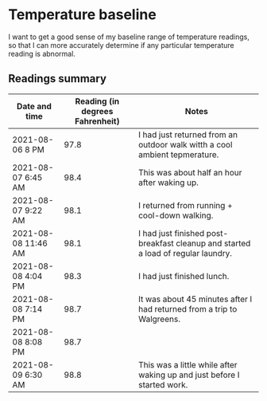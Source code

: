 # Temperature baseline

I want to get a good sense of my baseline range of temperature
readings, so that I can more accurately determine if any particular
temperature reading is abnormal.

## Readings summary

Date and time | Reading (in degrees Fahrenheit) | Notes
-- | -- |--
2021-08-06 8 PM | 97.8 | I had just returned from an outdoor walk witth a cool ambient tepmerature.
2021-08-07 6:45 AM | 98.4 | This was about half an hour after waking up.
2021-08-07 9:22 AM | 98.1 | I returned from running + cool-down walking.
2021-08-08 11:46 AM | 98.1 | I had just finished post-breakfast cleanup and started a load of regular laundry.
2021-08-08 4:04 PM | 98.3 | I had just finished lunch.
2021-08-08 7:14 PM | 98.7 | It was about 45 minutes after I had returned from a trip to Walgreens.
2021-08-08 8:08 PM | 98.7 |
2021-08-09 6:30 AM | 98.8 | This was a little while after waking up and just before I started work.

